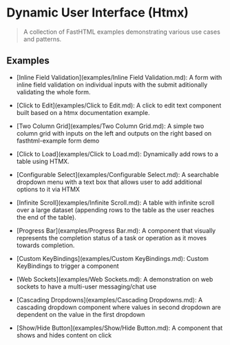 # Dynamic User Interface (Htmx)

> A collection of FastHTML examples demonstrating various use cases and patterns.

## Examples

- [Inline Field Validation](examples/Inline Field Validation.md): A form with inline field validation on individual inputs with the submit aditionally validating the whole form.

- [Click to Edit](examples/Click to Edit.md): A click to edit text component built based on a htmx documentation example.

- [Two Column Grid](examples/Two Column Grid.md): A simple two column grid with inputs on the left and outputs on the right based on fasthtml-example form demo

- [Click to Load](examples/Click to Load.md): Dynamically add rows to a table using HTMX.

- [Configurable Select](examples/Configurable Select.md): A searchable dropdown menu with a text box that allows user to add additional options to it via HTMX

- [Infinite Scroll](examples/Infinite Scroll.md): A table with infinite scroll over a large dataset (appending rows to the table as the user reaches the end of the table).

- [Progress Bar](examples/Progress Bar.md): A component that visually represents the completion status of a task or operation as it moves towards completion.

- [Custom KeyBindings](examples/Custom KeyBindings.md): Custom KeyBindings to trigger a component

- [Web Sockets](examples/Web Sockets.md): A demonstration on web sockets to have a multi-user messaging/chat use

- [Cascading Dropdowns](examples/Cascading Dropdowns.md): A cascading dropdown component where values in second dropdown are dependent on the value in the first dropdown

- [Show/Hide Button](examples/Show/Hide Button.md): A component that shows and hides content on click
